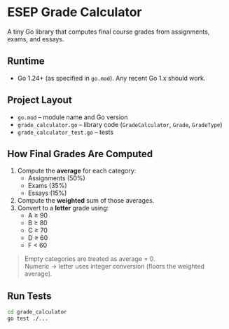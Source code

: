 # ESEP Grade Calculator

A tiny Go library that computes final course grades from assignments, exams, and essays.

## Runtime

- Go 1.24+ (as specified in `go.mod`). Any recent Go 1.x should work.

## Project Layout

- `go.mod` – module name and Go version
- `grade_calculator.go` – library code (`GradeCalculator`, `Grade`, `GradeType`)
- `grade_calculator_test.go` – tests

## How Final Grades Are Computed

1. Compute the **average** for each category:
   - Assignments (50%)
   - Exams (35%)
   - Essays (15%)
2. Compute the **weighted** sum of those averages.
3. Convert to a **letter** grade using:
   - A ≥ 90
   - B ≥ 80
   - C ≥ 70
   - D ≥ 60
   - F < 60

> Empty categories are treated as average = 0.  
> Numeric → letter uses integer conversion (floors the weighted average).

## Run Tests

```bash
cd grade_calculator
go test ./...
